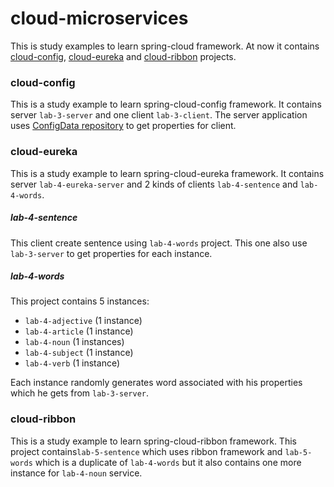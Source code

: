 # cloud-microservices

This is study examples to learn spring-cloud framework. At now it contains 
[cloud-config](https://github.com/AydarZaynutdinov/cloud-microservices/tree/master/cloud-config),
[cloud-eureka](https://github.com/AydarZaynutdinov/cloud-microservices/tree/master/cloud-eureka) and 
[cloud-ribbon](https://github.com/AydarZaynutdinov/cloud-microservices/tree/master/cloud-ribbon) projects.



### cloud-config
This is a study example to learn spring-cloud-config framework. It contains server `lab-3-server` and 
one client `lab-3-client`. The server application uses [ConfigData repository](https://github.com/AydarZaynutdinov/ConfigData) 
to get properties for client.


### cloud-eureka
This is a study example to learn spring-cloud-eureka framework. It contains server `lab-4-eureka-server` and 
2 kinds of clients `lab-4-sentence` and `lab-4-words`. 

##### lab-4-sentence
This client create sentence using `lab-4-words` project. This one also use `lab-3-server` 
to get properties for each instance.

##### lab-4-words
This project contains 5 instances:
 - `lab-4-adjective` (1 instance)
 - `lab-4-article` (1 instance)
 - `lab-4-noun` (1 instances)
 - `lab-4-subject` (1 instance)
 - `lab-4-verb` (1 instance)

Each instance randomly generates word associated with his properties which he gets from `lab-3-server`.

### cloud-ribbon
This is a study example to learn spring-cloud-ribbon framework. This project contains`lab-5-sentence` which uses 
ribbon framework and `lab-5-words` which is a duplicate of `lab-4-words` but it also contains one more instance 
for `lab-4-noun` service.
